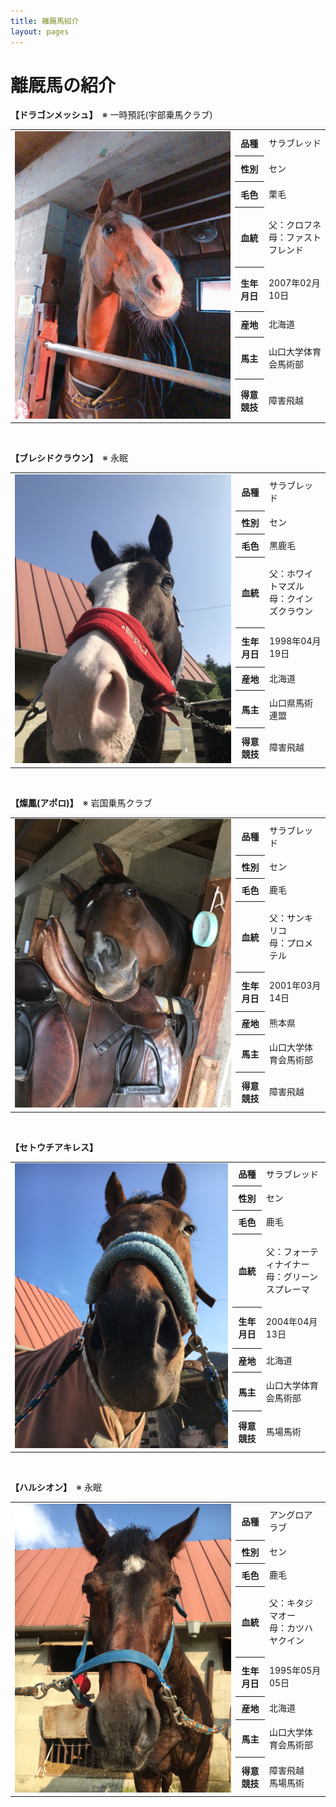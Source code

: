 ```yaml
---
title: 離厩馬紹介
layout: pages
---
```


# 離厩馬の紹介

**【ドラゴンメッシュ】**　※ 一時預託(宇部乗馬クラブ)
<table>
    <tr>
        <td rowspan="8"><img src="img/IMG_7438.JPG"></td>
        <th>品種</th><td>サラブレッド</td>
    </tr>
    <tr>
        <th>性別</th><td>セン</td>
    </tr>
    <tr>
        <th>毛色</th><td>栗毛</td>
    </tr>
    <tr>
        <th>血統</th><td>父：クロフネ<br>母：ファストフレンド</td>
    </tr>
    <tr>
        <th>生年月日</th><td>2007年02月10日</td>
    </tr>
    <tr>
        <th>産地</th><td>北海道</td>
    </tr>
    <tr>
        <th>馬主</th><td>山口大学体育会馬術部</td>
    </tr>
    <tr>
        <th>得意競技</th><td>障害飛越</td>
    </tr>
</table>

<br>

**【ブレシドクラウン】**　※ 永眠
<table>
    <tr>
        <td rowspan="8"><img src="img/IMG-1351.JPG"></td>
        <th>品種</th><td>サラブレッド</td>
    </tr>
    <tr>
        <th>性別</th><td>セン</td>
    </tr>
    <tr>
        <th>毛色</th><td>黒鹿毛</td>
    </tr>
    <tr>
        <th>血統</th><td>父：ホワイトマズル<br>母：クインズクラウン</td>
    </tr>
    <tr>
        <th>生年月日</th><td>1998年04月19日</td>
    </tr>
    <tr>
        <th>産地</th><td>北海道</td>
    </tr>
    <tr>
        <th>馬主</th><td>山口県馬術連盟</td>
    </tr>
    <tr>
        <th>得意競技</th><td>障害飛越</td>
    </tr>
</table>

<br>

**【燦鳳(アポロ)】**　※ 岩国乗馬クラブ
<table>
    <tr>
        <td rowspan="8"><img src="img/IMG_8506.JPG"></td>
        <th>品種</th><td>サラブレッド</td>
    </tr>
    <tr>
        <th>性別</th><td>セン</td>
    </tr>
    <tr>
        <th>毛色</th><td>鹿毛</td>
    </tr>
    <tr>
        <th>血統</th><td>父：サンキリコ<br>母：プロメテル</td>
    </tr>
    <tr>
        <th>生年月日</th><td>2001年03月14日</td>
    </tr>
    <tr>
        <th>産地</th><td>熊本県</td>
    </tr>
    <tr>
        <th>馬主</th><td>山口大学体育会馬術部</td>
    </tr>
    <tr>
        <th>得意競技</th><td>障害飛越</td>
    </tr>
</table>

<br>

**【セトウチアキレス】**
<table>
    <tr>
        <td rowspan="8"><img src="img/IMG_8516.JPG"></td>
        <th>品種</th><td>サラブレッド</td>
    </tr>
    <tr>
        <th>性別</th><td>セン</td>
    </tr>
    <tr>
        <th>毛色</th><td>鹿毛</td>
    </tr>
    <tr>
        <th>血統</th><td>父：フォーティナイナー<br>母：グリーンスプレーマ</td>
    </tr>
    <tr>
        <th>生年月日</th><td>2004年04月13日</td>
    </tr>
    <tr>
        <th>産地</th><td>北海道</td>
    </tr>
    <tr>
        <th>馬主</th><td>山口大学体育会馬術部</td>
    </tr>
    <tr>
        <th>得意競技</th><td>馬場馬術</td>
    </tr>
</table>

<br>

**【ハルシオン】**　※ 永眠
<table>
    <tr>
        <td rowspan="8"><img src="img/IMG_8511.JPG"></td>
        <th>品種</th><td>アングロアラブ</td>
    </tr>
    <tr>
        <th>性別</th><td>セン</td>
    </tr>
    <tr>
        <th>毛色</th><td>鹿毛</td>
    </tr>
    <tr>
        <th>血統</th><td>父：キタジマオー<br>母：カツハヤクイン</td>
    </tr>
    <tr>
        <th>生年月日</th><td>1995年05月05日</td>
    </tr>
    <tr>
        <th>産地</th><td>北海道</td>
    </tr>
    <tr>
        <th>馬主</th><td>山口大学体育会馬術部</td>
    </tr>
    <tr>
        <th>得意競技</th><td>障害飛越<br>馬場馬術</td>
    </tr>
</table>
<br><br>
